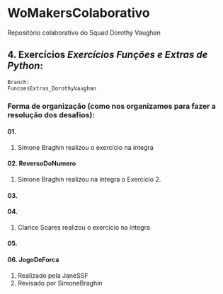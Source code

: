 # WoMakersColaborativo
Repositório colaborativo do Squad Dorothy Vaughan

## 4. Exercícios *Exercícios Funções e Extras de Python*:  
    Branch:  
    FuncoesExtras_DorothyVaughan
### Forma de organização (como nos organizamos para fazer a resolução dos desafios):

#### 01.
1. Simone Braghin realizou o exercício na íntegra

#### 02. ReversoDoNumero
1. Simone Braghin realizou na íntegra o Exercício 2.

#### 03.
#### 04.
1. Clarice Soares realizou o exercício na íntegra
#### 05.
#### 06. JogoDeForca
1. Realizado pela JaneSSF
2. Revisado por SimoneBraghin